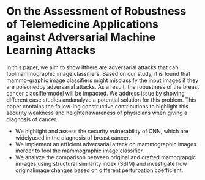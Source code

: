# On the Assessment of Robustness of Telemedicine Applications against Adversarial Machine Learning Attacks

In this paper, we aim to show ifthere  are  adversarial  attacks  that  can  foolmammographic image classifiers. Based on our study, it is found that mammo-graphic image classifiers might misclassify the input images if they are poisonedby adversarial attacks. As a result, the robustness of the breast cancer classifiermodel will be impacted. We address issue by showing different case studies andanalyze  a  potential  solution  for  this  problem.  This  paper  contains  the  follow-ing constructive contributions to highlight this security weakness and heightenawareness of physicians when giving a diagnosis of cancer.

- We highlight and assess the security vulnerability of CNN, which are widelyused in the diagnosis of breast cancer.
- We implement an efficient adversarial attack on mammographic images inorder to fool the mammographic image classifier.
- We analyze the comparison between original and crafted mamograpgic im-ages using structural similarity index (SSIM) and investigate how originalimage changes based on different perturbation coefficient.
